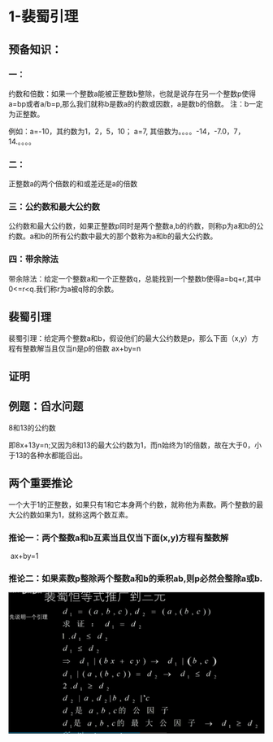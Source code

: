# 1-裴蜀引理

## 预备知识：

### 一：

约数和倍数：如果一个整数a能被正整数b整除，也就是说存在另一个整数p使得a=bp或者a/b=p,那么我们就称b是数a的约数或因数，a是数b的倍数。
注：b一定为正整数。

例如：a=-10，其约数为1，2，5，10；
             a=7,   其倍数为。。。。-14，-7.0，7，14.。。。。

### 二：

正整数a的两个倍数的和或差还是a的倍数

### 三：公约数和最大公约数

公约数和最大公约数，如果正整数p同时是两个整数a,b的约数，则称p为a和b的公约数。a和b的所有公约数中最大的那个数称为a和b的最大公约数。

### 四：带余除法

带余除法：给定一个整数a和一个正整数q，总能找到一个整数b使得a=bq+r,其中0<=r<q.我们称r为a被q除的余数。

## 裴蜀引理

裴蜀引理：给定两个整数a和b，假设他们的最大公约数是p，那么下面（x,y）方程有整数解当且仅当n是p的倍数
                         ax+by=n

## 证明



## 例题：舀水问题

8和13的公约数

即8x+13y=n;又因为8和13的最大公约数为1，而n始终为1的倍数，故在大于0，小于13的各种水都能舀出。

## 两个重要推论

一个大于1的正整数，如果只有1和它本身两个约数，就称他为素数。两个整数的最大公约数如果为1，就称这两个数互素。

### 推论一：两个整数a和b互素当且仅当下面(x,y)方程有整数解

​                                ax+by=1

### 推论二：如果素数p整除两个整数a和b的乘积ab,则p必然会整除a或b.



![image-20241123161945318](https://raw.githubusercontent.com/yfyfll/typora/main/img2202505281038056.png)

​                                              